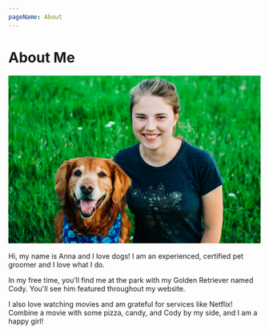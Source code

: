 ```yaml
---
pageName: About
---
```

# About Me

![Anna with her dog Cody](./../../static/uploads/anna-profile.jpg)

Hi, my name is Anna and I love dogs! I am an experienced, certified pet groomer and I love what I do.

In my free time, you’ll find me at the park with my Golden Retriever named Cody. You'll see him featured throughout my website.

I also love watching movies and am grateful for services like Netflix! Combine a movie with some pizza, candy, and Cody by my side, and I am a happy girl!

